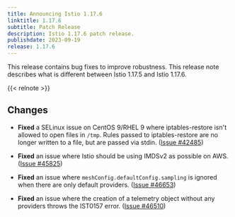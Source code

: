 ```yaml
---
title: Announcing Istio 1.17.6
linktitle: 1.17.6
subtitle: Patch Release
description: Istio 1.17.6 patch release.
publishdate: 2023-09-19
release: 1.17.6
---
```


This release contains bug fixes to improve robustness. This release note describes what is different between Istio 1.17.5 and Istio 1.17.6.

{{< relnote >}}

## Changes

- **Fixed** a SELinux issue on CentOS 9/RHEL 9 where iptables-restore isn't allowed to open files in `/tmp`. Rules passed to iptables-restore are no longer written to a file, but are passed via stdin. ([Issue #42485](https://github.com/istio/istio/issues/42485))

- **Fixed** an issue where Istio should be using IMDSv2 as possible on AWS. ([Issue #45825](https://github.com/istio/istio/issues/45825))

- **Fixed** an issue where `meshConfig.defaultConfig.sampling` is ignored when there are only default providers. ([Issue #46653](https://github.com/istio/istio/issues/46653))

- **Fixed** an issue where the creation of a telemetry object without any providers throws the IST0157 error. ([Issue #46510](https://github.com/istio/istio/issues/46510))
